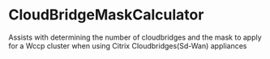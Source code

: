 # CloudBridgeMaskCalculator
Assists with determining the number of cloudbridges and the mask to apply for a Wccp cluster when using Citrix Cloudbridges(Sd-Wan) appliances
